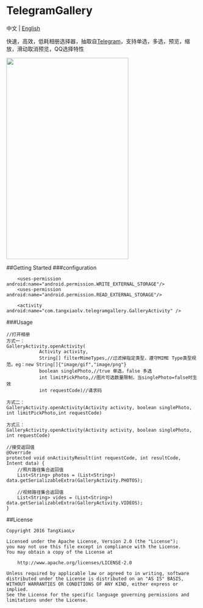 # TelegramGallery
中文 | [English](https://github.com/TangXiaoLv/TelegramGallery/blob/master/README.md)

快速，高效，低耗相册选择器，抽取自[Telegram](https://github.com/DrKLO/Telegram)，支持单选，多选，预览，缩放，滑动取消预览，QQ选择特性

<img src="png/1.gif" height= "528" width="320">

##Getting Started
###configuration
```
	<uses-permission android:name="android.permission.WRITE_EXTERNAL_STORAGE"/>
    <uses-permission android:name="android.permission.READ_EXTERNAL_STORAGE"/>

	<activity android:name="com.tangxiaolv.telegramgallery.GalleryActivity" />
```
###Usage
```
//打开相册
方式一：
GalleryActivity.openActivity(
            Activity activity,
            String[] filterMimeTypes,//过滤掉指定类型，遵守MIME Type类型规范。eg：new String[]{"image/gif","image/png"}
            boolean singlePhoto,//true 单选，false 多选
            int limitPickPhoto,//图片可选数量限制，当singlePhoto=false时生效
            int requestCode)//请求码

方式二：
GalleryActivity.openActivity(Activity activity, boolean singlePhoto, int limitPickPhoto,int requestCode)

方式三：
GalleryActivity.openActivity(Activity activity, boolean singlePhoto, int requestCode)

//接受返回值
@Override
protected void onActivityResult(int requestCode, int resultCode, Intent data) {
	//照片路径集合返回值
    List<String> photos = (List<String>) data.getSerializableExtra(GalleryActivity.PHOTOS);

	//视频路径集合返回值
	List<String> vides = (List<String>) data.getSerializableExtra(GalleryActivity.VIDEOS);
}
```
##License

    Copyright 2016 TangXiaoLv

    Licensed under the Apache License, Version 2.0 (the "License");
    you may not use this file except in compliance with the License.
    You may obtain a copy of the License at

        http://www.apache.org/licenses/LICENSE-2.0

    Unless required by applicable law or agreed to in writing, software
    distributed under the License is distributed on an "AS IS" BASIS,
    WITHOUT WARRANTIES OR CONDITIONS OF ANY KIND, either express or implied.
    See the License for the specific language governing permissions and
    limitations under the License.

